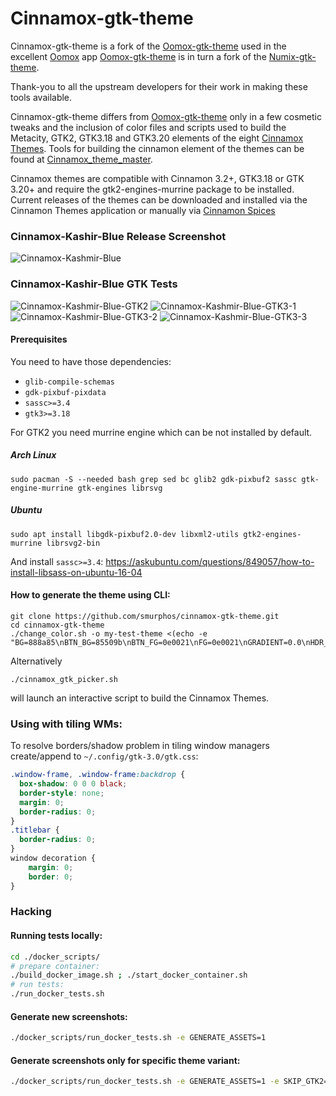 Cinnamox-gtk-theme
=====

Cinnamox-gtk-theme is a fork of the [Oomox-gtk-theme](https://github.com/actionless/oomox-gtk-theme) used in the excellent [Oomox](https://github.com/actionless/oomox) app
[Oomox-gtk-theme](https://github.com/actionless/oomox-gtk-theme) is in turn a fork of the [Numix-gtk-theme](https://github.com/numixproject/numix-gtk-theme).

Thank-you to all the upstream developers for their work in making these tools available.

Cinnamox-gtk-theme differs from [Oomox-gtk-theme](https://github.com/actionless/oomox-gtk-theme) only in a few cosmetic tweaks and the inclusion of color files and scripts used to build the Metacity, GTK2, GTK3.18 and GTK3.20 elements of the eight [Cinnamox Themes](https://github.com/smurphos/cinnamox_themes).
Tools for building the cinnamon element of the themes can be found at [Cinnamox_theme_master](https://github.com/smurphos/cinnamox_theme_master).

Cinnamox themes are compatible with Cinnamon 3.2+, GTK3.18 or GTK 3.20+ and require the gtk2-engines-murrine package to be installed.
Current releases of the themes can be downloaded and installed via the Cinnamon Themes application or manually via [Cinnamon Spices](https://cinnamon-spices.linuxmint.com/themes)
 
### Cinnamox-Kashir-Blue Release Screenshot

![Cinnamox-Kashmir-Blue](https://github.com/smurphos/cinnamox_themes/raw/master/Cinnamox-Kashmir-Blue/screenshot.png "Cinnamox-Kashmir-Blue")

### Cinnamox-Kashir-Blue GTK Tests

![Cinnamox-Kashmir-Blue-GTK2](https://github.com/smurphos/cinnamox-gtk-theme/raw/master/screenshots/theme-Cinnamox-Kashmir-Blue-gtk2-awf.png "Cinnamox-Kashmir-Blue-GTK2")
![Cinnamox-Kashmir-Blue-GTK3-1](https://github.com/smurphos/cinnamox-gtk-theme/blob/master/screenshots/theme-Cinnamox-Kashmir-Blue-gtk3-page1.png "Cinnamox-Kashmir-Blue-GTK3-1")
![Cinnamox-Kashmir-Blue-GTK3-2](https://github.com/smurphos/cinnamox-gtk-theme/blob/master/screenshots/theme-Cinnamox-Kashmir-Blue-gtk3-page2.png "Cinnamox-Kashmir-Blue-GTK3-2")
![Cinnamox-Kashmir-Blue-GTK3-3](https://github.com/smurphos/cinnamox-gtk-theme/blob/master/screenshots/theme-Cinnamox-Kashmir-Blue-gtk3-page3.png "Cinnamox-Kashmir-Blue-GTK3-3")

#### Prerequisites

You need to have those dependencies:
 - `glib-compile-schemas`
 - `gdk-pixbuf-pixdata`
 - `sassc>=3.4`
 - `gtk3>=3.18`
 
For GTK2 you need murrine engine which can be not installed by default.

##### Arch Linux

```
sudo pacman -S --needed bash grep sed bc glib2 gdk-pixbuf2 sassc gtk-engine-murrine gtk-engines librsvg
```

##### Ubuntu

```
sudo apt install libgdk-pixbuf2.0-dev libxml2-utils gtk2-engines-murrine librsvg2-bin
```

And install `sassc>=3.4`: https://askubuntu.com/questions/849057/how-to-install-libsass-on-ubuntu-16-04



#### How to generate the theme using CLI:

```
git clone https://github.com/smurphos/cinnamox-gtk-theme.git
cd cinnamox-gtk-theme
./change_color.sh -o my-test-theme <(echo -e "BG=888a85\nBTN_BG=85509b\nBTN_FG=0e0021\nFG=0e0021\nGRADIENT=0.0\nHDR_BTN_BG=85509b\nHDR_BTN_FG=0e0021\nMENU_BG=0e0021\nMENU_FG=888a85\nROUNDNESS=4\nSEL_BG=dc5e86\nSEL_FG=000000\nSPACING=3\nTXT_BG=c0bbbb\nTXT_FG=000000\nWM_BORDER_FOCUS=9edc60\nWM_BORDER_UNFOCUS=0e0021\n")
```
Alternatively

```./cinnamox_gtk_picker.sh```

will launch an interactive script to build the Cinnamox Themes.

### Using with tiling WMs:

To resolve borders/shadow problem in tiling window managers create/append to 
`~/.config/gtk-3.0/gtk.css`:

```css
.window-frame, .window-frame:backdrop {
  box-shadow: 0 0 0 black;
  border-style: none;
  margin: 0;
  border-radius: 0;
}
.titlebar {
  border-radius: 0;
}
window decoration {
	margin: 0;
    border: 0;
}

```

### Hacking


#### Running tests locally:

```sh
cd ./docker_scripts/
# prepare container:
./build_docker_image.sh ; ./start_docker_container.sh
# run tests:
./run_docker_tests.sh
```

#### Generate new screenshots:

```sh
./docker_scripts/run_docker_tests.sh -e GENERATE_ASSETS=1
```

#### Generate screenshots only for specific theme variant:

```sh
./docker_scripts/run_docker_tests.sh -e GENERATE_ASSETS=1 -e SKIP_GTK2=1 -e TEST_THEMES=clearlooks -e TESTSUITE_HIDPI=1
```
